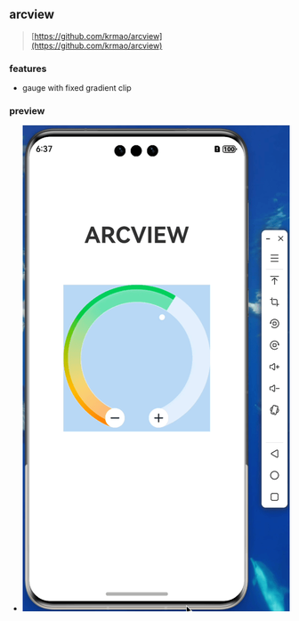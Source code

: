 ## arcview

> [https://github.com/krmao/arcview](https://github.com/krmao/arcview)

### features

- gauge with fixed gradient clip

### preview

- ![preview.gif](library%2Fpriview%2Fpreview.gif)